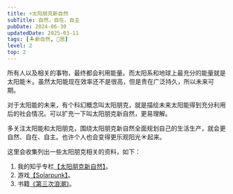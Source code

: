 ```yaml
---
title: ☀️太阳朋克新自然
subTitle: 自然，自在，自主
pubDate: 2024-06-30
updatedDate: 2025-03-11
tags: [🏝新自然, 🤔思]
level: 2
top: 2
---
```


所有人以及相关的事物，最终都会利用能量。而太阳系和地球上最充分的能量就是太阳能☀️。虽然太阳能现在效率还不是很高，但是贵在广泛持久，所以未来可期。

对于太阳能的未来，有个科幻概念叫太阳朋克，就是描绘未来太阳能得到充分利用后的社会情况。可以扩充一下叫太阳朋克新自然，更易理解。

多关注太阳能和太阳朋克，围绕太阳朋克新自然全面规划自己的生活生产，就会更自然、自在、自主。也许个人也会变得更乐观阳光☀️起来。

这里会收集列出一些太阳朋克相关的资料，如下：

1. 我的知乎专栏[【太阳朋克新自然】](https://www.zhihu.com/column/c_1465779376176082945)。
2. 游戏[【Solarpunk】](https://store.steampowered.com/app/1805110/Solarpunk/)。
3. 书籍[《第三次浪潮》](https://book.douban.com/subject/27609837/)。
